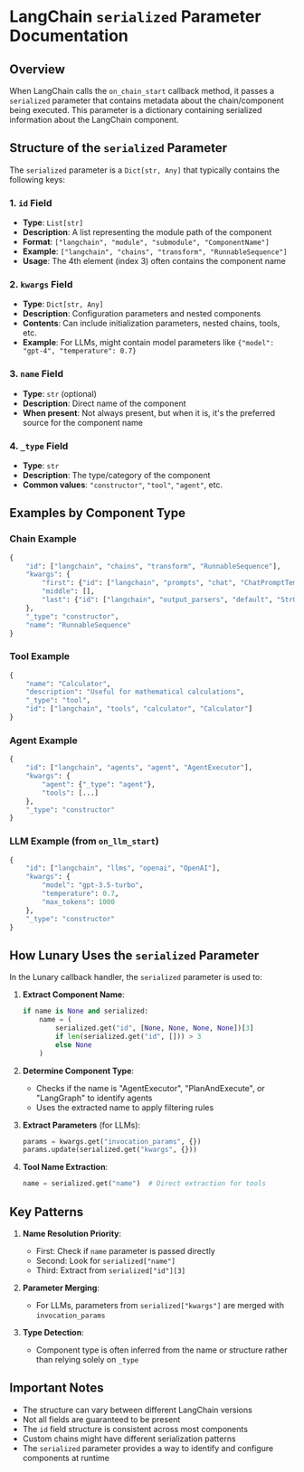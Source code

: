 # LangChain `serialized` Parameter Documentation

## Overview

When LangChain calls the `on_chain_start` callback method, it passes a `serialized` parameter that contains metadata about the chain/component being executed. This parameter is a dictionary containing serialized information about the LangChain component.

## Structure of the `serialized` Parameter

The `serialized` parameter is a `Dict[str, Any]` that typically contains the following keys:

### 1. `id` Field
- **Type**: `List[str]`
- **Description**: A list representing the module path of the component
- **Format**: `["langchain", "module", "submodule", "ComponentName"]`
- **Example**: `["langchain", "chains", "transform", "RunnableSequence"]`
- **Usage**: The 4th element (index 3) often contains the component name

### 2. `kwargs` Field
- **Type**: `Dict[str, Any]`
- **Description**: Configuration parameters and nested components
- **Contents**: Can include initialization parameters, nested chains, tools, etc.
- **Example**: For LLMs, might contain model parameters like `{"model": "gpt-4", "temperature": 0.7}`

### 3. `name` Field
- **Type**: `str` (optional)
- **Description**: Direct name of the component
- **When present**: Not always present, but when it is, it's the preferred source for the component name

### 4. `_type` Field
- **Type**: `str`
- **Description**: The type/category of the component
- **Common values**: `"constructor"`, `"tool"`, `"agent"`, etc.

## Examples by Component Type

### Chain Example
```python
{
    "id": ["langchain", "chains", "transform", "RunnableSequence"],
    "kwargs": {
        "first": {"id": ["langchain", "prompts", "chat", "ChatPromptTemplate"]},
        "middle": [],
        "last": {"id": ["langchain", "output_parsers", "default", "StrOutputParser"]}
    },
    "_type": "constructor",
    "name": "RunnableSequence"
}
```

### Tool Example
```python
{
    "name": "Calculator",
    "description": "Useful for mathematical calculations",
    "_type": "tool",
    "id": ["langchain", "tools", "calculator", "Calculator"]
}
```

### Agent Example
```python
{
    "id": ["langchain", "agents", "agent", "AgentExecutor"],
    "kwargs": {
        "agent": {"_type": "agent"},
        "tools": [...]
    },
    "_type": "constructor"
}
```

### LLM Example (from `on_llm_start`)
```python
{
    "id": ["langchain", "llms", "openai", "OpenAI"],
    "kwargs": {
        "model": "gpt-3.5-turbo",
        "temperature": 0.7,
        "max_tokens": 1000
    },
    "_type": "constructor"
}
```

## How Lunary Uses the `serialized` Parameter

In the Lunary callback handler, the `serialized` parameter is used to:

1. **Extract Component Name**:
   ```python
   if name is None and serialized:
       name = (
           serialized.get("id", [None, None, None, None])[3]
           if len(serialized.get("id", [])) > 3
           else None
       )
   ```

2. **Determine Component Type**:
   - Checks if the name is "AgentExecutor", "PlanAndExecute", or "LangGraph" to identify agents
   - Uses the extracted name to apply filtering rules

3. **Extract Parameters** (for LLMs):
   ```python
   params = kwargs.get("invocation_params", {})
   params.update(serialized.get("kwargs", {}))
   ```

4. **Tool Name Extraction**:
   ```python
   name = serialized.get("name")  # Direct extraction for tools
   ```

## Key Patterns

1. **Name Resolution Priority**:
   - First: Check if `name` parameter is passed directly
   - Second: Look for `serialized["name"]`
   - Third: Extract from `serialized["id"][3]`

2. **Parameter Merging**:
   - For LLMs, parameters from `serialized["kwargs"]` are merged with `invocation_params`

3. **Type Detection**:
   - Component type is often inferred from the name or structure rather than relying solely on `_type`

## Important Notes

- The structure can vary between different LangChain versions
- Not all fields are guaranteed to be present
- The `id` field structure is consistent across most components
- Custom chains might have different serialization patterns
- The `serialized` parameter provides a way to identify and configure components at runtime